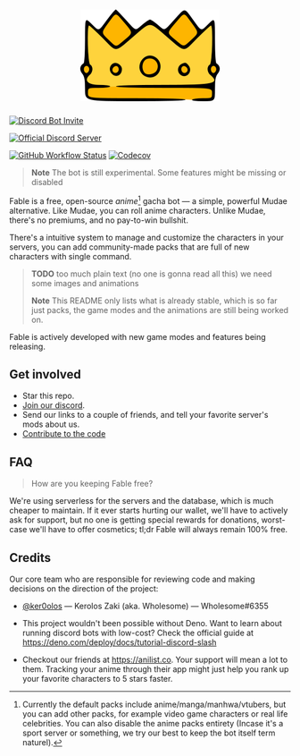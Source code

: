 <h1 align="center">
  <img src="./assets/splash.png" alt="Fable Logo">
</h1>

<!-- User badges  -->

[![Discord Bot Invite](https://img.shields.io/badge/Add%20Fable%20to%20Your%20Server-blue?style=for-the-badge&logo=discord&logoColor=white)](https://discord.com/api/oauth2/authorize?client_id=1041970851559522304&scope=applications.commands)

[![Official Discord Server](https://img.shields.io/discord/992416714497212518?label=Official%20Discord%20Server&style=for-the-badge)][discord]

<!-- Development badges -->

[![GitHub Workflow Status](https://img.shields.io/github/actions/workflow/status/ker0olos/fable/deno.yml?branch=main&style=for-the-badge&label=tests)](https://github.com/ker0olos/fable/actions/workflows/deno.yml)
[![Codecov](https://img.shields.io/codecov/c/gh/ker0olos/fable/main?style=for-the-badge&token=3C7ZTHzGqC)](https://codecov.io/github/ker0olos/fable)

> **Note** The bot is still experimental. Some features might be missing or
> disabled

Fable is a free, open-source _anime_[^1] gacha bot — a simple, powerful Mudae
alternative. Like Mudae, you can roll anime characters. Unlike Mudae, there's no
premiums, and no pay-to-win bullshit.

There's a intuitive system to manage and customize the characters in your
servers, you can add community-made packs that are full of new characters with
single command.

> **TODO** too much plain text (no one is gonna read all this) we need some
> images and animations
>
> **Note** This README only lists what is already stable, which is so far just
> packs, the game modes and the animations are still being worked on.

<!-- You can also overwrite the builtin characters with your own images, aliases, and
descriptions, and fully personalize your characters, that's when you roll them,
of course. -->

Fable is actively developed with new game modes and features being releasing.

[^1]: Currently the default packs include anime/manga/manhwa/vtubers, but you
can add other packs, for example video game characters or real life celebrities.
You can also disable the anime packs entirety (Incase it's a sport server or
something, we try our best to keep the bot itself term naturel).

## Get involved

- Star this repo.
- [Join our discord][discord].
- Send our links to a couple of friends, and tell your favorite server's mods
  about us.
- [Contribute to the code][contributing]

## FAQ

<!-- > How to add a new pack to my server? -->

<!-- > How to disable/remove a pack from my server? -->

<!-- > How are you create a pack from scratch? -->

> How are you keeping Fable free?

We're using serverless for the servers and the database, which is much cheaper
to maintain. If it ever starts hurting our wallet, we'll have to actively ask
for support, but no one is getting special rewards for donations, worst-case
we'll have to offer cosmetics; tl;dr Fable will always remain 100% free.

## Credits

Our core team who are responsible for reviewing code and making decisions on the
direction of the project:

- [@ker0olos](https://github.com/ker0olos) — Kerolos Zaki (aka. Wholesome) —
  Wholesome#6355

- This project wouldn't been possible without Deno. Want to learn about running
  discord bots with low-cost? Check the official guide at
  <https://deno.com/deploy/docs/tutorial-discord-slash>

- Checkout our friends at <https://anilist.co>. Your support will mean a lot to
  them. Tracking your anime through their app might just help you rank up your
  favorite characters to 5 stars faster.

[discord]: https://discord.gg/ceKyEfhyPQ
[contributing]: https://github.com/ker0olos/fable/wiki/Contributing
